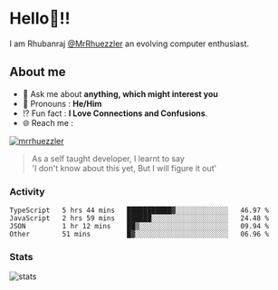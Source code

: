 
  
  
# Hello:wave:!!
I am Rhubanraj [@MrRhuezzler](https://github.com/MrRhuezzler) an evolving computer enthusiast.

## About me
<!-- - :sparkles: I'm currently working on [**de-viz**](https://github.com/MrRhuezzler/de-viz) -->
<!-- - :sparkles: Previously worked in [**Journal Management System**](https://manuscript.psgtech.ac.in) -->
<!-- - :book: I'm currently learning **Microservices Architecture** -->
- :speech_balloon: Ask me about **anything, which might interest you**
- :man: Pronouns : **He/Him**
- :interrobang: Fun fact : **I Love Connections and Confusions**.
- :globe_with_meridians: Reach me :  
  
[![mrrhuezzler](https://img.shields.io/badge/LinkedIn-0077B5?style=for-the-badge&logo=linkedin&logoColor=white)](https://www.linkedin.com/in/mrrhuezzler/)
<!--
### Interesting things, I found :bangbang:
-->
<!--
## Skills

## Drop a, Hi !
-->

<!-- 
Quotes
>  Always we overestimate the amount of work we can do in a day,  
>  and underestimate the amount we can do in our lifetime.
-->

> As a self taught developer, I learnt to say  
> 'I don't know about this yet, But I will figure it out'

### Activity
<!--START_SECTION:waka-->

```text
TypeScript   5 hrs 44 mins   ███████████▓░░░░░░░░░░░░░   46.97 %
JavaScript   2 hrs 59 mins   ██████░░░░░░░░░░░░░░░░░░░   24.48 %
JSON         1 hr 12 mins    ██▒░░░░░░░░░░░░░░░░░░░░░░   09.94 %
Other        51 mins         █▓░░░░░░░░░░░░░░░░░░░░░░░   06.96 %
```

<!--END_SECTION:waka-->

### Stats
![stats](https://github-readme-streak-stats.herokuapp.com/?user=MrRhuezzler)

